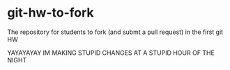 git-hw-to-fork
==============

The repository for students to fork (and submt a pull request) in the first git HW

YAYAYAYAY IM MAKING STUPID CHANGES AT A STUPID HOUR OF THE NIGHT

